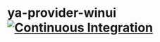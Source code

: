 # ya-provider-winui [![Continuous Integration](https://github.com/golemfactory/ya-provider-winui/actions/workflows/ci.yml/badge.svg)](https://github.com/golemfactory/ya-provider-winui/actions/workflows/ci.yml)
